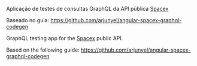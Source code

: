 
Aplicação de testes de consultas GraphQL da API pública [Spacex](https://api.spacex.land/graphql/)

Baseado no guia: https://github.com/arjunyel/angular-spacex-graphql-codegen

GraphQL testing app for the [Spacex](https://api.spacex.land/graphql/) public API.

Based on the following guide: https://github.com/arjunyel/angular-spacex-graphql-codegen
